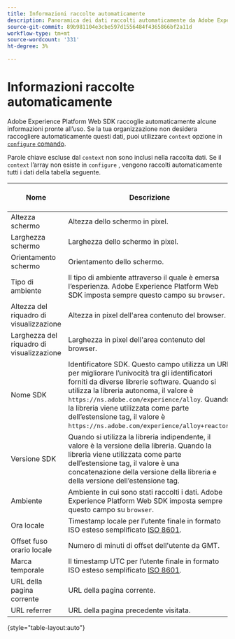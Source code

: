 ```yaml
---
title: Informazioni raccolte automaticamente
description: Panoramica dei dati raccolti automaticamente da Adobe Experience Platform Web SDK.
source-git-commit: 89b981104e3cbe597d1556484f4365866bf2a11d
workflow-type: tm+mt
source-wordcount: '331'
ht-degree: 3%

---
```


# Informazioni raccolte automaticamente

Adobe Experience Platform Web SDK raccoglie automaticamente alcune informazioni pronte all’uso. Se la tua organizzazione non desidera raccogliere automaticamente questi dati, puoi utilizzare `context` opzione in [`configure` comando](../fundamentals/configuring-the-sdk.md).

Parole chiave escluse dal `context` non sono inclusi nella raccolta dati. Se il `context` l’array non esiste in `configure` , vengono raccolti automaticamente tutti i dati della tabella seguente.

| Nome | Descrizione | `context` parola chiave array | Percorso XDM | Esempio di valore |
| --- | --- | --- | --- | --- |
| Altezza schermo | Altezza dello schermo in pixel. | `device` | `events[].xdm.device.screenHeight` | `900` |
| Larghezza schermo | Larghezza dello schermo in pixel. | `device` | `events[].xdm.device.screenWidth` | `1440` |
| Orientamento schermo | Orientamento dello schermo. | `device` | `events[].xdm.device.screenOrientation` | `landscape` oppure `portrait` |
| Tipo di ambiente | Il tipo di ambiente attraverso il quale è emersa l’esperienza. Adobe Experience Platform Web SDK imposta sempre questo campo su `browser`. | `environment` | `events[].xdm.environment.type` | `browser` |
| Altezza del riquadro di visualizzazione | Altezza in pixel dell&#39;area contenuto del browser. | `environment` | `events[].xdm.environment.browserDetails.viewportHeight` | `679` |
| Larghezza del riquadro di visualizzazione | Larghezza in pixel dell&#39;area contenuto del browser. | `environment` | `events[].xdm.environment.browserDetails.viewportWidth` | `642` |
| Nome SDK | Identificatore SDK. Questo campo utilizza un URI per migliorare l’univocità tra gli identificatori forniti da diverse librerie software. Quando si utilizza la libreria autonoma, il valore è `https://ns.adobe.com/experience/alloy`. Quando la libreria viene utilizzata come parte dell’estensione tag, il valore è `https://ns.adobe.com/experience/alloy+reactor`. | | `events[].xdm.implementationDetails.name` | `https://ns.adobe.com/experience/alloy` |
| Versione SDK | Quando si utilizza la libreria indipendente, il valore è la versione della libreria. Quando la libreria viene utilizzata come parte dell’estensione tag, il valore è una concatenazione della versione della libreria e della versione dell’estensione tag. | | `events[].xdm.implementationDetails.version` | `2.1.0+2.1.3` |
| Ambiente | Ambiente in cui sono stati raccolti i dati. Adobe Experience Platform Web SDK imposta sempre questo campo su `browser`. | | `events[].xdm.implementationDetails.environment` | `browser` |
| Ora locale | Timestamp locale per l’utente finale in formato ISO esteso semplificato [ISO 8601](https://datatracker.ietf.org/doc/html/rfc3339#section-5.6). | `placeContext` | `events[].xdm.placeContext.localTime` | `YYYY-08-07T15:47:17.129-07:00` |
| Offset fuso orario locale | Numero di minuti di offset dell&#39;utente da GMT. | `placeContext` | `events[].xdm.placeContext.localTimezoneOffset` | `360` |
| Marca temporale | Il timestamp UTC per l’utente finale in formato ISO esteso semplificato [ISO 8601](https://datatracker.ietf.org/doc/html/rfc3339#section-5.6). | Sempre incluso | `events[].xdm.timestamp` | `YYYY-08-07T22:47:17.129Z` |
| URL della pagina corrente | URL della pagina corrente. | `web` | `events[].xdm.web.webPageDetails.URL` | `https://example.com/index.html` |
| URL referrer | URL della pagina precedente visitata. | `web` | `events[].xdm.web.webReferrer.URL` | `http://example.org/linkedpage.html` |

{style="table-layout:auto"}
